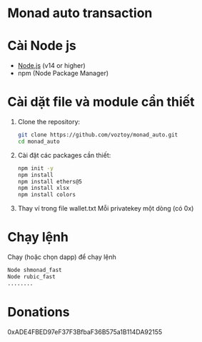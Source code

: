 # Monad auto transaction

# Cài Node js

- [Node.js](https://nodejs.org/) (v14 or higher)
- npm (Node Package Manager)

# Cài dặt file và module cần thiết

1. Clone the repository:

   ```bash
   git clone https://github.com/voztoy/monad_auto.git
   cd monad_auto
   ```

2. Cài đặt các packages cần thiết:

   ```bash
   npm init -y
   npm install
   npm install ethers@5
   npm install xlsx
   npm install colors
   ```
3.  Thay ví trong file wallet.txt
Mỗi privatekey một dòng (có 0x)


# Chạy lệnh
Chạy (hoặc chọn dapp) để chạy lệnh

   ```bash
   Node shmonad_fast
   Node rubic_fast
   ........
   ```

# Donations

0xADE4FBED97eF37F3BfbaF36B575a1B114DA92155
